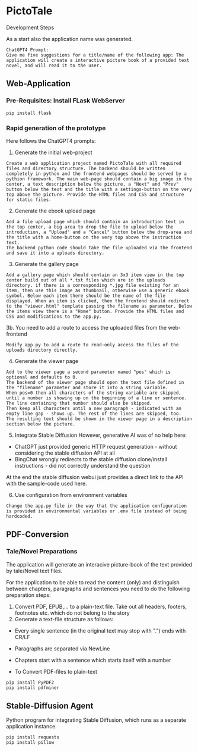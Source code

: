 # PictoTale
Development Steps

As a start also the application name was generated.
```
ChatGPT4 Prompt: 
Give me five suggestions for a title/name of the following app: The application will create a interactive picture book of a provided text novel, and will read it to the user.
```

## Web-Application

### Pre-Requisites: Install FLask WebServer
```
pip install flask
```

### Rapid generation of the prototype
Here follows the ChatGPT4 prompts:


1. Generate the initial web-project
```
Create a web application project named PictoTale with all required files and directory structure. The backend should be written completely in python and the frontend webpages should be served by a pythion framework. The main web-page should contain a big image in the center, a text description below the picture, a "Next" and "Prev" button below the text and the title with a settings-button on the very top above the picture. Provide the HTML files and CSS and structure for static files.
```

2. Generate the ebook upload page
```
Add a file upload page which should contain an introduction text in the top center, a big area to drop the file to upload below the introduction, a "Upload" and a "Cancel" button below the drop-area and the title with a home-button on the very top above the instruction text.
The backend python code should take the file uploaded via the frontend and save it into a uploads directory.
```

3. Generate the gallery page
```
Add a gallery page which should contain an 3x3 item view in the top center build out of all *.txt files which are in the uploads directory. if there is a corresponding *.jpg file existing for an item, then use this image as thumbnail, otherwise use a generic ebook symbol. Below each item there should be the name of the file displayed. When an item is clicked, then the frontend should redirect to the "viewer.html" template passing the filename as parameter. Below the items view there is a "Home" button. Provide the HTML files and CSS and modifications to the app.py.
```

3b. You need to add a route to access the uploaded files from the web-frontend
```
Modify app.py to add a route to read-only access the files of the uploads directory directly.
```

4. Generate the viewer page
```
Add to the viewer page a second parameter named "pos" which is optional and defaults to 0.
The backend of the viewer page should open the text file defined in the "filename" parameter and store it into a string variable.
When pos=0 then all characters of the string variable are skipped, until a number is showing up on the beginning of a line or sentence. The line containing that number should also be skipped.
Then keep all characters until a new paragraph - indicated with an empty line gap - shows up. The rest of the lines are skipped, too.
The resulting text should be shown in the viewer page in a description section below the picture.
```

5. Integrate Stable Diffusion
However, generative AI was of no help here:
- ChatGPT just provided generic HTTP request generation - without considering the stable diffusion API at all
- BingChat wrongly redirects to the stable diffusion clone/install instructions - did not correctly understand the question

At the end the stable diffusion webui just provides a direct link to the API with the sample-code used here.

6. Use configuration from environment variables
```
Change the app.py file in the way that the application configuration is provided in environmental variables or .env file instead of being hardcoded.
```


## PDF-Conversion

### Tale/Novel Preparations
The application will generate an interacive picture-book of the text provided by tale/Novel text files. 

For the application to be able to read the content (only) and distinguish between chapters, paragraphs and sentences you need to do the following preparation steps:
1. Convert PDF, EPUB,... to a plain-text file. Take out all headers, footers, footnotes etc. which do not belong to the story
2. Generate a text-file structure as follows:

  * Every single sentence (in the original text may stop with ".") ends with CR/LF
  * Paragraphs are separated via NewLine
  * Chapters start with a sentence which starts itself with a number



* To Convert PDF-files to plain-text
```
pip install PyPDF2
pip install pdfminer
```

## Stable-Diffusion Agent

Python program for integrating Stable Diffusion, which runs as a separate application instance.

```
pip install requests
pip install pillow
```

